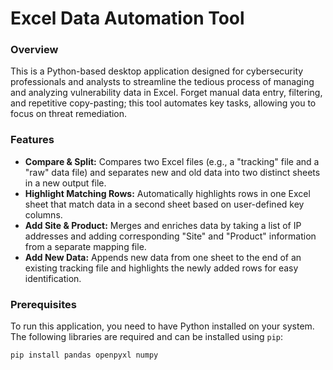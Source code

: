 # Excel Data Automation Tool

### Overview
This is a Python-based desktop application designed for cybersecurity professionals and analysts to streamline the tedious process of managing and analyzing vulnerability data in Excel. Forget manual data entry, filtering, and repetitive copy-pasting; this tool automates key tasks, allowing you to focus on threat remediation.

### Features
* **Compare & Split:** Compares two Excel files (e.g., a "tracking" file and a "raw" data file) and separates new and old data into two distinct sheets in a new output file.
* **Highlight Matching Rows:** Automatically highlights rows in one Excel sheet that match data in a second sheet based on user-defined key columns.
* **Add Site & Product:** Merges and enriches data by taking a list of IP addresses and adding corresponding "Site" and "Product" information from a separate mapping file.
* **Add New Data:** Appends new data from one sheet to the end of an existing tracking file and highlights the newly added rows for easy identification.

### Prerequisites
To run this application, you need to have Python installed on your system.
The following libraries are required and can be installed using `pip`:
```sh
pip install pandas openpyxl numpy
